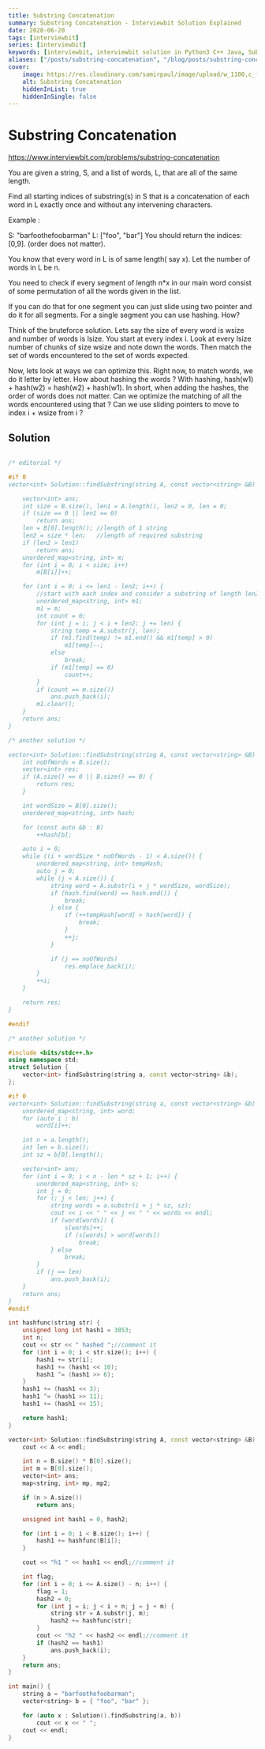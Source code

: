 ```yaml
---
title: Substring Concatenation
summary: Substring Concatenation - Interviewbit Solution Explained
date: 2020-06-20
tags: [interviewbit]
series: [interviewbit]
keywords: [interviewbit, interviewbit solution in Python3 C++ Java, Substring Concatenation solution]
aliases: ["/posts/substring-concatenation", "/blog/posts/substring-concatenation", "/substring-concatenation"]
cover:
    image: https://res.cloudinary.com/samirpaul/image/upload/w_1100,c_fit,co_rgb:FFFFFF,l_text:Arial_70_bold:Substring Concatenation - Solution Explained/problem-solving.webp
    alt: Substring Concatenation
    hiddenInList: true
    hiddenInSingle: false
---
```


# Substring Concatenation

https://www.interviewbit.com/problems/substring-concatenation



You are given a string, S, and a list of words, L, that are all of the same length.

Find all starting indices of substring(s) in S that is a concatenation of each word in L exactly
once and without any intervening characters.

Example :

S: "barfoothefoobarman"
L: ["foo", "bar"]
You should return the indices: [0,9].
(order does not matter).



You know that every word in L is of same length( say x). Let the number of words in L be n.

You need to check if every segment of length n*x in our main word consist of some permutation of all the words given in the list.

If you can do that for one segment you can just slide using two pointer and do it for all segments. For a single segment you can use hashing. How?



Think of the bruteforce solution. 
Lets say the size of every word is wsize and number of words is lsize. 
You start at every index i. Look at every lsize number of chunks of size wsize and note down the words. Then match the set of words encountered to the set of words expected.

Now, lets look at ways we can optimize this. 
Right now, to match words, we do it letter by letter. How about hashing the words ? 
With hashing, hash(w1) + hash(w2) = hash(w2) + hash(w1). 
In short, when adding the hashes, the order of words does not matter. 
Can we optimize the matching of all the words encountered using that ? Can we use sliding pointers to move to index i + wsize from i ?



## Solution

```cpp

/* editorial */

#if 0
vector<int> Solution::findSubstring(string A, const vector<string> &B) {

    vector<int> ans;
    int size = B.size(), len1 = A.length(), len2 = 0, len = 0;
    if (size == 0 || len1 == 0)
        return ans;
    len = B[0].length(); //length of 1 string
    len2 = size * len;   //length of required substring
    if (len2 > len1)
        return ans;
    unordered_map<string, int> m;
    for (int i = 0; i < size; i++)
        m[B[i]]++;

    for (int i = 0; i <= len1 - len2; i++) {
        //start with each index and consider a substring of length len2
        unordered_map<string, int> m1;
        m1 = m;
        int count = 0;
        for (int j = i; j < i + len2; j += len) {
            string temp = A.substr(j, len);
            if (m1.find(temp) != m1.end() && m1[temp] > 0)
                m1[temp]--;
            else
                break;
            if (m1[temp] == 0)
                count++;
        }
        if (count == m.size())
            ans.push_back(i);
        m1.clear();
    }
    return ans;
}

/* another solution */

vector<int> Solution::findSubstring(string A, const vector<string> &B) {
    int noOfWords = B.size();
    vector<int> res;
    if (A.size() == 0 || B.size() == 0) {
        return res;
    }

    int wordSize = B[0].size();
    unordered_map<string, int> hash;

    for (const auto &b : B)
        ++hash[b];

    auto i = 0;
    while ((i + wordSize * noOfWords - 1) < A.size()) {
        unordered_map<string, int> tempHash;
        auto j = 0;
        while (j < A.size()) {
            string word = A.substr(i + j * wordSize, wordSize);
            if (hash.find(word) == hash.end()) {
                break;
            } else {
                if (++tempHash[word] > hash[word]) {
                    break;
                }
                ++j;
            }

            if (j == noOfWords)
                res.emplace_back(i);
        }
        ++i;
    }

    return res;
}

#endif

/* another solution */

#include <bits/stdc++.h>
using namespace std;
struct Solution {
    vector<int> findSubstring(string a, const vector<string> &b);
};

#if 0
vector<int> Solution::findSubstring(string a, const vector<string> &b) {
    unordered_map<string, int> word;
    for (auto i : b)
        word[i]++;

    int n = a.length();
    int len = b.size();
    int sz = b[0].length();

    vector<int> ans;
    for (int i = 0; i < n - len * sz + 1; i++) {
        unordered_map<string, int> s;
        int j = 0;
        for (; j < len; j++) {
            string words = a.substr(i + j * sz, sz);
            cout << i << " " << j << " " << words << endl;
            if (word[words]) {
                s[words]++;
                if (s[words] > word[words])
                    break;
            } else
                break;
        }
        if (j == len)
            ans.push_back(i);
    }
    return ans;
}
#endif

int hashfunc(string str) {
    unsigned long int hash1 = 3853;
    int n;
    cout << str << " hashed ";//comment it
    for (int i = 0; i < str.size(); i++) {
        hash1 += str[i];
        hash1 += (hash1 << 10);
        hash1 ^= (hash1 >> 6);
    }
    hash1 += (hash1 << 3);
    hash1 ^= (hash1 >> 11);
    hash1 += (hash1 << 15);

    return hash1;
}

vector<int> Solution::findSubstring(string A, const vector<string> &B) {
    cout << A << endl;

    int n = B.size() * B[0].size();
    int m = B[0].size();
    vector<int> ans;
    map<string, int> mp, mp2;

    if (n > A.size())
        return ans;

    unsigned int hash1 = 0, hash2;

    for (int i = 0; i < B.size(); i++) {
        hash1 += hashfunc(B[i]);
    }

    cout << "h1 " << hash1 << endl;//comment it

    int flag;
    for (int i = 0; i <= A.size() - n; i++) {
        flag = 1;
        hash2 = 0;
        for (int j = i; j < i + n; j = j + m) {
            string str = A.substr(j, m);
            hash2 += hashfunc(str);
        }
        cout << "h2 " << hash2 << endl;//comment it
        if (hash2 == hash1)
            ans.push_back(i);
    }
    return ans;
}

int main() {
    string a = "barfoothefoobarman";
    vector<string> b = { "foo", "bar" };

    for (auto x : Solution().findSubstring(a, b))
        cout << x << " ";
    cout << endl;
}
```